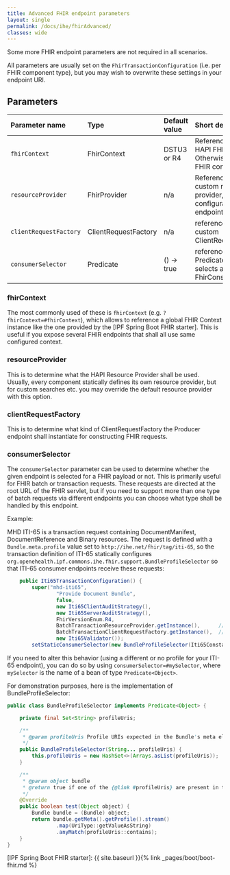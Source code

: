 ```yaml
---
title: Advanced FHIR endpoint parameters
layout: single
permalink: /docs/ihe/fhirAdvanced/
classes: wide
---
```


Some more FHIR endpoint parameters are not required in all scenarios. 

All parameters are usually set on the `FhirTransactionConfiguration` (i.e. per
FHIR component type), but you may wish to overwrite these settings in your
endpoint URI.

## Parameters

| Parameter name         | Type                 | Default value | Short description                                                                    |
|:-----------------------|:---------------------|:--------------|:-------------------------------------------------------------------------------------|
| `fhirContext`          | FhirContext          | DSTU3 or R4   | Reference to a global HAPI FHIR Context. Otherwise a default FHIR contxt is used.
| `resourceProvider`     | FhirProvider         | n/a           | Reference to a custom resource provider, configurable per endpoint.
| `clientRequestFactory` | ClientRequestFactory | n/a           | reference to a custom ClientRequestFactory
| `consumerSelector`     | Predicate            | () -> true    | reference to a Predicate that selects a FhirConsumer


### fhirContext

The most commonly used of these is `fhirContext` (e.g. `?fhirContext=#fhirContext`), 
which allows to reference a global FHIR Context instance like the one provided by the 
[IPF Spring Boot FHIR starter]. This is useful if you expose several FHIR endpoints that 
shall all use same configured context.

### resourceProvider

This is to determine what the HAPI Resource Provider shall be used. Usually, every component
statically defines its own resource provider, but for custom searches etc. you may override
the default resource provider with this option.

### clientRequestFactory

This is to determine what kind of ClientRequestFactory the Producer endpoint shall
instantiate for constructing FHIR requests. 

### consumerSelector

The `consumerSelector` parameter can be used to determine whether the given endpoint
is selected for a FHIR payload or not. This is primarily useful for FHIR batch or
transaction requests. These requests are directed at the root URL of the FHIR servlet,
but if you need to support more than one type of batch requests via different endpoints
you can choose what type shall be handled by this endpoint.

Example:

MHD ITI-65 is a transaction request containing DocumentManifest, DocumentReference and Binary
resources. The request is defined with a `Bundle.meta.profile` value set to `http://ihe.net/fhir/tag/iti-65`,
so the transaction definition of ITI-65 statically configures
`org.openehealth.ipf.commons.ihe.fhir.support.BundleProfileSelector` so that ITI-65 consumer endpoints
receive these requests:

```java
	public Iti65TransactionConfiguration() {
        super("mhd-iti65",
                "Provide Document Bundle",
                false,
                new Iti65ClientAuditStrategy(),
                new Iti65ServerAuditStrategy(),
                FhirVersionEnum.R4,
                BatchTransactionResourceProvider.getInstance(),      // Consumer side. accept registrations
                BatchTransactionClientRequestFactory.getInstance(),  // Formulate requests
                new Iti65Validator());
        setStaticConsumerSelector(new BundleProfileSelector(Iti65Constants.ITI65_PROFILE));
```

If you need to alter this behavior (using a different or no profile for your ITI-65 endpoint), you
can do so by using `consumerSelector=#mySelector`, where `mySelector` is the name of a bean of type
`Predicate<Object>`. 

For demonstration purposes, here is the implementation of BundleProfileSelector:

```java
public class BundleProfileSelector implements Predicate<Object> {

    private final Set<String> profileUris;

    /**
     * @param profileUris Profile URIs expected in the Bundle's meta element
     */
    public BundleProfileSelector(String... profileUris) {
        this.profileUris = new HashSet<>(Arrays.asList(profileUris));
    }

    /**
     * @param object bundle
     * @return true if one of the {@link #profileUris} are present in the Bundle's meta.profile
     */
    @Override
    public boolean test(Object object) {
        Bundle bundle = (Bundle) object;
        return bundle.getMeta().getProfile().stream()
                .map(UriType::getValueAsString)
                .anyMatch(profileUris::contains);
    }
}
```


[IPF Spring Boot FHIR starter]: {{ site.baseurl }}{% link _pages/boot/boot-fhir.md %}